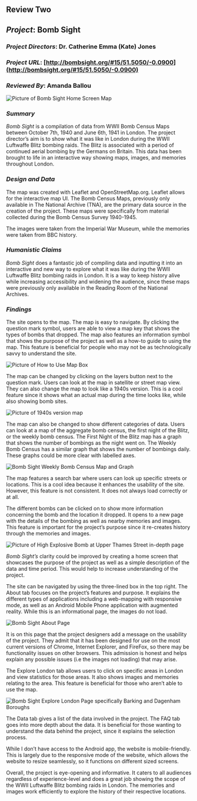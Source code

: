 ## Review Two

## *Project*: Bomb Sight

### *Project Directors*: Dr. Catherine Emma (Kate) Jones

### *Project URL*: [http://bombsight.org/#15/51.5050/-0.0900](http://bombsight.org/#15/51.5050/-0.0900)

### *Reviewed By*: Amanda Ballou 

![Picture of Bomb Sight Home Screen Map](https://raw.githubusercontent.com/amandaballou/Amanda-Ballou/main/images/BombSite%20Home-Map.PNG)

### *Summary*

*Bomb Sight* is a compilation of data from WWII Bomb Census Maps between October 7th, 1940 and June 6th, 1941 in London.  The project director’s aim is to show what it was like in London during the WWII Luftwaffe Blitz bombing raids.  The Blitz is associated with a period of continued aerial bombing by the Germans on Britain.  This data has been brought to life in an interactive way showing maps, images, and memories throughout London.

### *Design and Data*

The map was created with Leaflet and OpenStreetMap.org.  Leaflet allows for the interactive map UI.  The Bomb Census Maps, previously only available in The National Archive (TNA), are the primary data source in the creation of the project.  These maps were specifically from material collected during the Bomb Census Survey 1940-1945. 

The images were taken from the Imperial War Museum, while the memories were taken from BBC history.     

### *Humanistic Claims*

*Bomb Sight* does a fantastic job of compiling data and inputting it into an interactive and new way to explore what it was like during the WWII Luftwaffe Blitz bombing raids in London.  It is a way to keep history alive while increasing accessibility and widening the audience, since these maps were previously only available in the Reading Room of the National Archives.  

### *Findings*

The site opens to the map.  The map is easy to navigate.  By clicking the question mark symbol, users are able to view a map key that shows the types of bombs that dropped.  The map also features an information symbol that shows the purpose of the project as well as a how-to guide to using the map.  This feature is beneficial for people who may not be as technologically savvy to understand the site.  

![Picture of How to Use Map Box](https://github.com/amandaballou/Amanda-Ballou/blob/main/images/BombSite%20How%20to%20Use%20Map.PNG) 

The map can be changed by clicking on the layers button next to the question mark.  Users can look at the map in satellite or street map view.  They can also change the map to look like a 1940s version.  This is a cool feature since it shows what an actual map during the time looks like, while also showing bomb sites.  

![Picture of 1940s version map](https://raw.githubusercontent.com/amandaballou/Amanda-Ballou/main/images/BombSiteOldMap.PNG)

The map can also be changed to show different categories of data.  Users can look at a map of the aggregate bomb census, the first night of the Blitz, or the weekly bomb census.  The First Night of the Blitz map has a graph that shows the number of bombings as the night went on.  The Weekly Bomb Census has a similar graph that shows the number of bombings daily.  These graphs could be more clear with labelled axes.   

![Bomb Sight Weekly Bomb Census Map and Graph](https://raw.githubusercontent.com/amandaballou/Amanda-Ballou/main/images/BombSite%20Graph%20Weekly.PNG)

The map features a search bar where users can look up specific streets or locations.  This is a cool idea because it enhances the usability of the site.  However,  this feature is not consistent.  It does not always load correctly or at all.

The different bombs can be clicked on to show more information concerning the bomb and the location it dropped.  It opens to a new page with the details of the bombing as well as nearby memories and images.  This feature is important for the project’s purpose since it re-creates history through the memories and images.  

![Picture of High Explosive Bomb at Upper Thames Street in-depth page](https://raw.githubusercontent.com/amandaballou/Amanda-Ballou/main/images/BombSite%20Location%20InDepth.PNG)

*Bomb Sight’s* clarity could be improved by creating a home screen that showcases the purpose of the project as well as a simple description of the data and time period.  This would help to increase understanding of the project.   

The site can be navigated by using the three-lined box in the top right.  The About tab focuses on the project’s features and purpose.  It explains the different types of applications including a web-mapping with responsive mode, as well as an Android Mobile Phone application with augmented reality.  While this is an informational page, the images do not load.  

![Bomb Sight About Page](https://raw.githubusercontent.com/amandaballou/Amanda-Ballou/main/images/BombSite%20About.PNG)

It is on this page that the project designers add a message on the usability of the project.  They admit that it has been designed for use on the most current versions of Chrome, Internet Explorer, and FireFox, so there may be functionality issues on other browsers.  This admission is honest and helps explain any possible issues (i.e the images not loading) that may arise. 

The Explore London tab allows users to click on specific areas in London and view statistics for those areas.  It also shows images and memories relating to the area.  This feature is beneficial for those who aren’t able to use the map.   

![Bomb Sight Explore London Page specifically Barking and Dagenham Boroughs](https://raw.githubusercontent.com/amandaballou/Amanda-Ballou/main/images/BombSite%20Explore%20London.PNG)

The Data tab gives a list of the data involved in the project.  The FAQ tab goes into more depth about the data.  It is beneficial for those wanting to understand the data behind the project, since it explains the selection process.

While I don’t have access to the Android app, the website is mobile-friendly.  This is largely due to the responsive mode of the website, which allows the website to resize seamlessly, so it functions on different sized screens.

Overall, the project is eye-opening and informative.  It caters to all audiences regardless of experience-level and does a great job showing the scope of the WWII Luftwaffe Blitz bombing raids in London.  The memories and images work efficiently to explore the history of their respective locations.     
